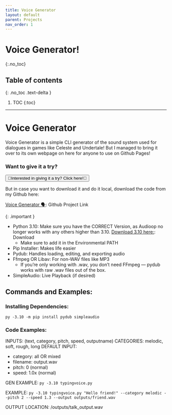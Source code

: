```yaml
---
title: Voice Generator
layout: default
parent: Projects
nav_order: 1
---
```


# Voice Generator!

{:.no_toc}

## Table of contents

{: .no_toc .text-delta }

1. TOC
{:toc}

---

# Voice Generator

Voice Generator is a simple CLI generator of the sound system used for dialogues in games like Celeste and Undertale! But I managed to bring it over to its own webpage on here for anyone to use on Github Pages!

### Want to give it a try?

<button id="playbutton" onclick="window.location.href='/docs/projects/pchildren/typingvoice/voicegen.html';">💛Interested in giving it a try? Click here!💛</button>

But in case you want to download it and do it local, download the code from my Github here:

[Voice Generator 🗣️](https://github.com/BellaIngenue/Voice-Generator): Github Project Link

{: .important }
- Python 3.10: Make sure you have the CORRECT Version, as Audioop no longer works with any others higher than 3.10. [Download 3.10 here:](https://www.python.org/downloads/release/python-3100/): Download
  - Make sure to add it in the Environmental PATH
- Pip Installer: Makes life easier
- Pydub: Handles loading, editing, and exporting audio
- Ffmpeg OR Libav: For non-WAV files like MP3
  - If you’re only working with .wav, you don’t need FFmpeg — pydub works with raw .wav files out of the box.
- SimpleAudio: Live Playback (if desired)

## Commands and Examples:

### Installing Dependencies:

``py -3.10 -m pip install pydub simpleaudio``

### Code Examples:

INPUTS: (text, category, pitch, speed, outputname)
CATEGORIES: melodic, soft, rough, long
DEFAULT INPUT:
- category: all OR mixed
- filename: output.wav
- pitch: 0 (normal)
- speed: 1.0x (normal)

GEN EXAMPLE: ``py -3.10 typingvoice.py``

EXAMPLE: ``py -3.10 typingvoice.py "Hello friend!" --category melodic --pitch 2 --speed 1.3 --output outputs/friend.wav``

OUTPUT LOCATION: /outputs/talk_output.wav
